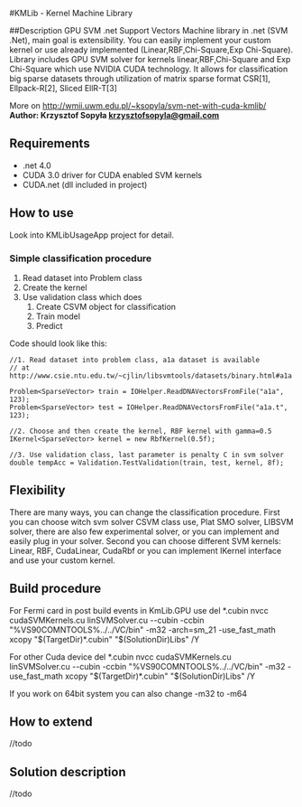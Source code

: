 ﻿
#KMLib - Kernel Machine Library

##Description GPU SVM .net
Support Vectors Machine library in .net (SVM .Net), main goal is extensibility. You can easily implement your custom kernel or use already implemented (Linear,RBF,Chi-Square,Exp Chi-Square). Library includes GPU SVM solver for kernels linear,RBF,Chi-Square and Exp Chi-Square which use NVIDIA CUDA technology. It allows for classification big sparse datasets through utilization of matrix sparse format CSR[1], Ellpack-R[2], Sliced EllR-T[3]

More on http://wmii.uwm.edu.pl/~ksopyla/svm-net-with-cuda-kmlib/
__Author: Krzysztof Sopyła <krzysztofsopyla@gmail.com>__

## Requirements 
- .net 4.0 
- CUDA 3.0 driver for CUDA enabled SVM kernels
- CUDA.net (dll included in project)

## How to use
Look into KMLibUsageApp project for detail.

### Simple classification procedure
1. Read dataset into Problem class
2. Create the kernel
3. Use validation class which does
	1. Create CSVM object for classification 
	2. Train model
	3. Predict

Code should look like this:

	
	//1. Read dataset into problem class, a1a dataset is available
    // at http://www.csie.ntu.edu.tw/~cjlin/libsvmtools/datasets/binary.html#a1a
    
	Problem<SparseVector> train = IOHelper.ReadDNAVectorsFromFile("a1a", 123);
    Problem<SparseVector> test = IOHelper.ReadDNAVectorsFromFile("a1a.t", 123);

	//2. Choose and then create the kernel, RBF kernel with gamma=0.5
    IKernel<SparseVector> kernel = new RbfKernel(0.5f);
	
	//3. Use validation class, last parameter is penalty C in svm solver
	double tempAcc = Validation.TestValidation(train, test, kernel, 8f);

## Flexibility
There are many ways, you can change the classification procedure. 
First you can choose witch svm solver CSVM class use, Plat SMO solver, LIBSVM solver, there are also few experimental solver, or you can implement and easily plug in your solver.
Second you can choose different SVM kernels: Linear, RBF, CudaLinear, CudaRbf or you can implement 
	IKernel<TProblemElements>
interface and use your custom kernel.


## Build procedure
For Fermi card in post build events in KmLib.GPU use
del *.cubin
nvcc cudaSVMKernels.cu linSVMSolver.cu  --cubin   -ccbin "%VS90COMNTOOLS%../../VC/bin" -m32 -arch=sm_21  -use_fast_math
xcopy "$(TargetDir)*.cubin" "$(SolutionDir)Libs" /Y

For other Cuda device
del *.cubin
nvcc cudaSVMKernels.cu linSVMSolver.cu  --cubin   -ccbin "%VS90COMNTOOLS%../../VC/bin" -m32   -use_fast_math
xcopy "$(TargetDir)*.cubin" "$(SolutionDir)Libs" /Y

If you work on 64bit system you can also change -m32 to -m64

## How to extend
//todo

## Solution description
//todo

